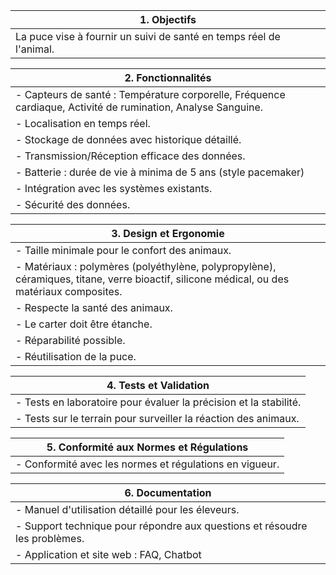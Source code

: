 | **1. Objectifs** |
| ----------------- |
| La puce vise à fournir un suivi de santé en temps réel de l'animal. |

| **2. Fonctionnalités** |
| ----------------------- |
| - Capteurs de santé : Température corporelle, Fréquence cardiaque, Activité de rumination, Analyse Sanguine. |
| - Localisation en temps réel. |
| - Stockage de données avec historique détaillé. |
| - Transmission/Réception efficace des données. |
| - Batterie : durée de vie à minima de 5 ans (style pacemaker) |
| - Intégration avec les systèmes existants. |
| - Sécurité des données. |

| **3. Design et Ergonomie** |
| ------------------------- |
| - Taille minimale pour le confort des animaux. |
| - Matériaux : polymères (polyéthylène, polypropylène), céramiques, titane, verre bioactif, silicone médical, ou des matériaux composites. |
| - Respecte la santé des animaux. |
| - Le carter doit être étanche. |
| -	Réparabilité possible. |
| -	Réutilisation de la puce. |

| **4. Tests et Validation** |
| ------------------------- |
| - Tests en laboratoire pour évaluer la précision et la stabilité. |
| - Tests sur le terrain pour surveiller la réaction des animaux. |

| **5. Conformité aux Normes et Régulations** |
| ------------------------------------------- |
| - Conformité avec les normes et régulations en vigueur. |

| **6. Documentation** |
| ------------------- |
| - Manuel d'utilisation détaillé pour les éleveurs. |
| - Support technique pour répondre aux questions et résoudre les problèmes. |
| - Application et site web : FAQ, Chatbot |
